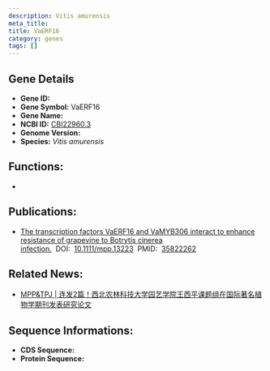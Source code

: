 ```yaml
---
description: Vitis amurensis
meta_title:
title: VaERF16
category: genes
tags: []
---
```


## Gene Details
- **Gene ID:**	[]()
- **Gene Symbol:** VaERF16
- **Gene Name:** 
- **NCBI ID:** [CBI22960.3](https://www.ncbi.nlm.nih.gov/gene/?term=CBI22960.3)
- **Genome Version:** []()
- **Species:** *Vitis amurensis*

## Functions:
   - 

## Publications:
   - [The transcription factors VaERF16 and VaMYB306 interact to enhance resistance of grapevine to Botrytis cinerea infection.]( https://bsppjournals.onlinelibrary.wiley.com/doi/10.1111/mpp.13223)&nbsp;&nbsp;DOI:&nbsp;&nbsp;[10.1111/mpp.13223](https://bsppjournals.onlinelibrary.wiley.com/doi/10.1111/mpp.13223)&nbsp;&nbsp;PMID:&nbsp;&nbsp;[35822262](https://pubmed.ncbi.nlm.nih.gov/35822262/)

## Related News:
   - [MPP&amp;TPJ | 连发2篇！西北农林科技大学园艺学院王西平课题组在国际著名植物学期刊发表研究论文](https://mp.weixin.qq.com/s?__biz=Mzg3MDEwNDEyMg==&mid=2247533693&idx=6&sn=e830d36884115239ce6b447a59d4dd98&chksm=ce90e928f9e7603ebea891c2363a03583df35cf7b141e955d031dfea6516ae380264a2e2b3a2&scene=27#wechat_redirect)

## Sequence Informations:
- **CDS Sequence:**
- **Protein Sequence:**

